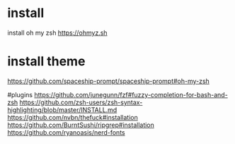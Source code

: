 # install
install oh my zsh https://ohmyz.sh


# install theme
https://github.com/spaceship-prompt/spaceship-prompt#oh-my-zsh

#plugins
https://github.com/junegunn/fzf#fuzzy-completion-for-bash-and-zsh
https://github.com/zsh-users/zsh-syntax-highlighting/blob/master/INSTALL.md
https://github.com/nvbn/thefuck#installation
https://github.com/BurntSushi/ripgrep#installation
https://github.com/ryanoasis/nerd-fonts
